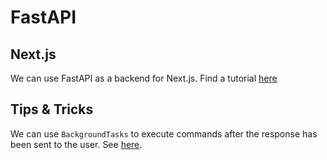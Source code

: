 # FastAPI

## Next.js

We can use FastAPI as a backend for Next.js. Find a tutorial [here](https://www.travisluong.com/how-to-build-a-full-stack-next-js-fastapi-postgresql-boilerplate-tutorial/)

## Tips & Tricks

We can use `BackgroundTasks` to execute commands after the response has been sent to the user. See [here](https://fastapi.tiangolo.com/tutorial/background-tasks/).
